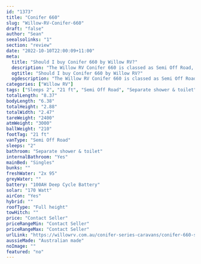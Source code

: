 ```yaml
---
id: "1373"
title: "Conifer 660"
slug: "Willow-RV-Conifer-660"
draft: "false"
author: "Sean"
seealsolinks: "1"
section: "review"
date: "2022-10-10T22:00:09+11:00"
meta:
  title: "Should I buy Conifer 660 by Willow RV?"
  description: "The Willow RV Conifer 660 is classed as Semi Off Road, and sleeps 2 people. It is Australian made and comes in at 21 ft. It generally has Separate shower & toilet."
  ogtitle: "Should I buy Conifer 660 by Willow RV?"
  ogdescription: "The Willow RV Conifer 660 is classed as Semi Off Road, and sleeps 2 people. It is Australian made and comes in at 21 ft. It generally has Separate shower & toilet."
categories: ["Willow RV"]
tags: ["Sleeps 2", "21 ft", "Semi Off Road", "Separate shower & toilet", "Full height", "Price Unknown", "Australian made"]
totalLength: "8.37"
bodyLength: "6.38"
totalHeight: "2.88"
totalWidth: "2.47"
tareWeight: "2400"
atmWeight: "3000"
ballWeight: "210"
footTag: "21 ft"
vanType: "Semi Off Road"
sleeps: "2"
bathroom: "Separate shower & toilet"
internalBathroom: "Yes"
mainBed: "Singles"
bunks: ""
freshWater: "2x 95"
greyWater: ""
battery: "100AH Deep Cycle Battery"
solar: "170 Watt"
airCon: "Yes"
hybrid: ""
roofType: "Full height"
towHitch: ""
price: "Contact Seller"
priceRangeMin: "Contact Seller"
priceRangeMax: "Contact Seller"
urlLink: "https://willowrv.com.au/conifer-series-caravans/conifer-660-single-beds-ensuite-caravan/"
aussieMade: "Australian made"
noImage: ""
featured: "no"
---
```

